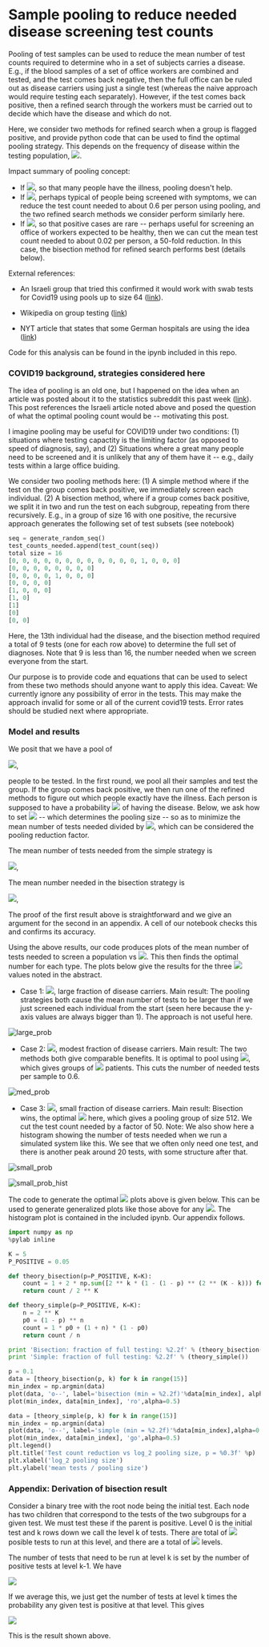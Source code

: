 # Sample pooling to reduce needed disease screening test counts

Pooling of test samples can be used to reduce the mean number of test counts
required to determine who in a set of subjects carries a disease. E.g., if the
blood samples of a set of office workers are combined and tested, and the test
comes back negative, then the full office can be ruled out as disease carriers
using just a single test (whereas the naive approach would require testing each
separately).  However, if the test comes back positive, then a refined search
through the workers must be carried out to decide which have the disease and
which do not.

Here, we consider two methods for refined search when a group is flagged
positive, and provide python code that can be used to find the optimal pooling
strategy.  This depends on the frequency of disease within the testing
population, <img src="https://render.githubusercontent.com/render/math?math=p">.

Impact summary of pooling concept: 
 - If <img src="https://render.githubusercontent.com/render/math?math=p = O(1)">,
   so that many people have the illness, pooling doesn't help. 
 - If <img src="https://render.githubusercontent.com/render/math?math=p = 0.1">,
   perhaps typical of people being screened with symptoms, we can
   reduce the test count needed to about 0.6 per person using pooling, and the two refined
search methods we consider perform similarly here.
 - If <img src="https://render.githubusercontent.com/render/math?math=p = 0.001">,
   so that positive cases are rare -- perhaps useful for
   screening an office of workers expected to be healthy, then we can cut the
mean test count needed to about 0.02 per person, a 50-fold reduction.  In this case, the bisection method for refined search performs best (details below).


External references:
 - An Israeli group that tried this confirmed it would work with swab tests for
   Covid19 using pools up to size 64 (<a href="https://www.timesofisrael.com/to-ease-global-virus-test-bottleneck-israeli-scientists-suggest-pooling-samples/">link</a>).

 - Wikipedia on group testing (<a href="https://en.wikipedia.org/wiki/Group_testing">link</a>)

 - NYT article that states that some German hospitals are using the idea (<a href="https://www.nytimes.com/2020/04/04/world/europe/germany-coronavirus-death-rate.html">link</a>)

Code for this analysis can be found in the ipynb included in this repo.

### **COVID19 background, strategies considered here**
The idea of pooling is an old one, but I happened on the idea when an article
was posted about it to the statistics subreddit this past week (<a
href="https://www.reddit.com/r/statistics/comments/fl3dlw/q_if_you_could_test_batches_of_64_samples_for/">link</a>).
This post references the Israeli article noted above and posed the question of
what the optimal pooling count would be -- motivating this post.

I imagine pooling may be useful for COVID19 under two conditions:  (1)
situations where testing capactity is the limiting factor (as opposed to speed
of diagnosis, say), and (2) Situations where a great many people need to be
screened and it is unlikely that any of them have it -- e.g., daily tests
within a large office buiding.

We consider two pooling methods here:  (1) A simple method where if the test
on the group comes back positive, we immediately screen each individual.  (2) A
bisection method, where if a group comes back positive, we split it in two and
run the test on each subgroup, repeating from there recursively.  E.g., in a
group of size 16 with one positive, the recursive approach generates the following
set of test subsets (see notebook)
```python
seq = generate_random_seq()
test_counts_needed.append(test_count(seq))
total size = 16
[0, 0, 0, 0, 0, 0, 0, 0, 0, 0, 0, 0, 1, 0, 0, 0]
[0, 0, 0, 0, 0, 0, 0, 0]
[0, 0, 0, 0, 1, 0, 0, 0]
[0, 0, 0, 0]
[1, 0, 0, 0]
[1, 0]
[1]
[0]
[0, 0]
``` 
Here, the 13th individual had the disease, and the bisection method required a
total of 9 tests (one for each row above) to determine the full set of diagnoses.  Note that
9 is less than 16, the number needed when we screen everyone from the start.

Our purpose is to provide code and equations that can be used to select from these two
methods should anyone want to apply this idea.  Caveat:  We currently ignore
any possibility of error in the tests.  This may make the approach invalid for
some or all of the current covid19 tests.  Error rates should be studied next
where appropriate.

### **Model and results**

We posit that we have a pool of

<img src="https://render.githubusercontent.com/render/math?math=N = 2^{\mathbb{K}}">,

people to be tested.  In the first round, we pool all their samples and test the
group.  If the group comes back positive, we then run one of the refined methods to
figure out which people exactly have the illness.  Each person is supposed to have a probability
<img src="https://render.githubusercontent.com/render/math?math=p"> of having the disease.
Below, we ask how to set <img src="https://render.githubusercontent.com/render/math?math=\mathbb{K}"> -- which determines the pooling size --
so as to minimize the mean number of tests needed divided by <img src="https://render.githubusercontent.com/render/math?math=N">, which can be
considered the pooling reduction factor.

The mean number of tests needed from the simple strategy is

<img src="https://render.githubusercontent.com/render/math?math=\overline{N}_{simple} = (1 - p)^N\times 1 %2B \left [1 - (1-p)^N \right] \times (1 %2B N)">,

The mean number needed in the bisection strategy is

<img src="https://render.githubusercontent.com/render/math?math=\overline{N}_{bisection} = 1 %2B  2 \sum_{k=0}^{\mathbb{K}} 2^k \left (1 - (1 -p)^{2^{\mathbb{K}-k}} \right)">,

The proof of the first result above is straightforward and we give an argument for
the second in an appendix. A cell of our notebook checks this and confirms its accuracy.

Using the above results, our code produces plots of the mean number of tests
needed to screen a population vs <img src="https://render.githubusercontent.com/render/math?math=\mathbb{K}">.
This then finds the optimal number for each type.  The plots below give the results for the three <img src="https://render.githubusercontent.com/render/math?math=p"> values noted in the abstract.

- Case 1: <img src="https://render.githubusercontent.com/render/math?math=p = 0.5">, large fraction of disease carriers.  Main result: The
pooling strategies both cause the mean number of tests to be larger than if
we just screened each individual from the start (seen here because the y-axis
values are always bigger than 1).  The approach is not useful here.

![large_prob](./docs/pooling_05.png)

- Case 2: <img src="https://render.githubusercontent.com/render/math?math=p = 0.1">, modest fraction of disease carriers.  Main result: The two
methods both give comparable benefits.  It is optimal to pool using <img src="https://render.githubusercontent.com/render/math?math=\mathbb{K}=2">, which gives groups of <img src="https://render.githubusercontent.com/render/math?math=N = 4"> patients. This cuts the number of needed tests per sample to 0.6.

![med_prob](./docs/pooling_01.png)

- Case 3: <img src="https://render.githubusercontent.com/render/math?math=p = 0.001">, small fraction of disease carriers.  Main result:
Bisection wins, the optimal <img src="https://render.githubusercontent.com/render/math?math=\mathbb{K} = 9"> here, which gives a pooling
group of size 512.  We cut the test count needed by a factor of 50.  Note:
We also show here a histogram showing the number of tests needed when we run a
simulated system like this.  We see that we often only need one test, and there
is another peak around 20 tests, with some structure after that. 

![small_prob](./docs/pooling_0001.png)

![small_prob_hist](./docs/pooling_hist.png)


The code to generate the optimal <img src="https://render.githubusercontent.com/render/math?math=\mathbb{K}"> plots above is given below.  This
can be used to generate generalized plots like those above for any <img src="https://render.githubusercontent.com/render/math?math=p">. The
histogram plot is contained in the included ipynb.  Our appendix follows.

```python
import numpy as np
%pylab inline

K = 5
P_POSITIVE = 0.05

def theory_bisection(p=P_POSITIVE, K=K):
    count = 1 + 2 * np.sum([2 ** k * (1 - (1 - p) ** (2 ** (K - k))) for k in range(K)] )
    return count / 2 ** K

def theory_simple(p=P_POSITIVE, K=K):
    n = 2 ** K
    p0 = (1 - p) ** n
    count = 1 * p0 + (1 + n) * (1 - p0)
    return count / n

print 'Bisection: fraction of full testing: %2.2f' % (theory_bisection())
print 'Simple: fraction of full testing: %2.2f' % (theory_simple())

p = 0.1
data = [theory_bisection(p, k) for k in range(15)]
min_index = np.argmin(data)
plot(data, 'o--', label='bisection (min = %2.2f)'%data[min_index], alpha=0.5)
plot(min_index, data[min_index], 'ro',alpha=0.5)

data = [theory_simple(p, k) for k in range(15)]
min_index = np.argmin(data)
plot(data, 'o--', label='simple (min = %2.2f)'%data[min_index],alpha=0.5)
plot(min_index, data[min_index], 'go',alpha=0.5)
plt.legend()
plt.title('Test count reduction vs log_2 pooling size, p = %0.3f' %p)
plt.xlabel('log_2 pooling size')
plt.ylabel('mean tests / pooling size')
```


### **Appendix: Derivation of bisection result**
Consider a binary tree with the root node being the initial test. Each node
has two children that correspond to the tests of the two subgroups for a given
test.  We must test these if the parent is positive.  Level 0 is the initial
test and k rows down we call the level k of tests.  There are total of <img src="https://render.githubusercontent.com/render/math?math=2^k"> posible tests to run at this level, and there are a total of <img src="https://render.githubusercontent.com/render/math?math=\mathbb{K}"> levels.

The number of tests that need to be run at level k is set by the number of
positive tests at level k-1.  We have

<img src="https://render.githubusercontent.com/render/math?math=\text{Number of tests} = 1 %2B 2 \sum_{k=0}^{\mathbb{K} - 1} \text{number positive level k}">

If we average this, we just get the number of tests at level k times the probability any given test is positive at that level. This gives

<img src="https://render.githubusercontent.com/render/math?math=\overline{\text{Number of tests}} = 1 %2B 2  \sum_{k=0}^{\mathbb{K} - 1} 2^k \times [ 1- (1 - p)^{2^{\mathbb{K} - k}}].">

This is the result shown above.
